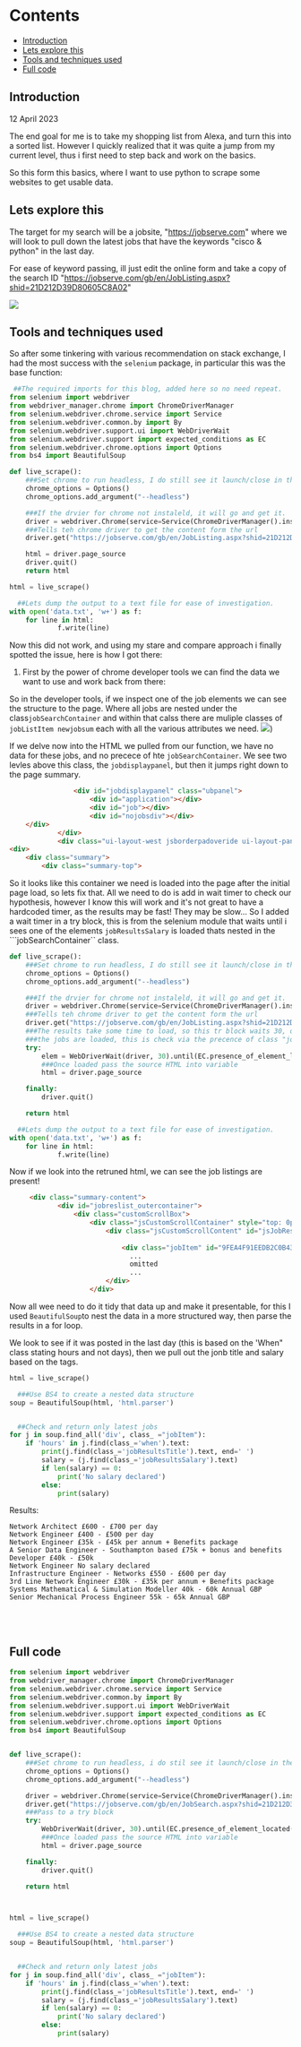 # Contents
  - [Introduction](#introduction-)
  - [Lets explore this](#lets-explore-this-)
  - [Tools and techniques used](#tools-and-techniques-used-)
  - [Full code](#full-code-)

## Introduction <a name="introduction"></a>
12 April 2023

The end goal for me is to take my shopping list from Alexa, and turn this into a sorted list. However I quickly realized that it was quite a jump from my current level, thus i first need to step back and work on the basics.

So this form this basics, where I want to use python to scrape some websites to get usable data.


## Lets explore this <a name="lets-explore-this"></a>

The target for my search will be a jobsite, "https://jobserve.com" where we will look to pull down the latest jobs that have the keywords "cisco & python" in the last day.

For ease of keyword passing, ill just edit the online form and take a copy of the search ID "https://jobserve.com/gb/en/JobListing.aspx?shid=21D212D39D80605C8A02" 

![](IMAGES/IMAGES/IMAGES/2023-04-12-17-10-15.png)




## Tools and techniques used <a name="tools-and-techniques-used"></a>

So after some tinkering with various recommendation on stack exchange, I had the most success with the ```selenium``` package, in particular this was the base function:




```python
 ##The required imports for this blog, added here so no need repeat.
from selenium import webdriver
from webdriver_manager.chrome import ChromeDriverManager
from selenium.webdriver.chrome.service import Service
from selenium.webdriver.common.by import By
from selenium.webdriver.support.ui import WebDriverWait
from selenium.webdriver.support import expected_conditions as EC
from selenium.webdriver.chrome.options import Options
from bs4 import BeautifulSoup
```

```python
def live_scrape():
    ###Set chrome to run headless, I do still see it launch/close in the mac taskbar.
    chrome_options = Options()
    chrome_options.add_argument("--headless")

    ###If the drvier for chrome not instaleld, it will go and get it.
    driver = webdriver.Chrome(service=Service(ChromeDriverManager().install()), options=chrome_options)
    ###Tells teh chrome driver to get the content form the url
    driver.get("https://jobserve.com/gb/en/JobListing.aspx?shid=21D212D39D80605C8A02")

    html = driver.page_source
    driver.quit()
    return html

html = live_scrape()

  ##Lets dump the output to a text file for ease of investigation.
with open('data.txt', 'w+') as f:
    for line in html:
            f.write(line)
```

Now this did not work, and using my stare and compare approach i finally spotted the issue, here is how I got there:

1. First by the power of chrome developer tools we can find the data we want to use and work back from there:

So in the developer tools, if we inspect one of the job elements we can see the structure to the page. Where all jobs are nested under the class```jobSearchContainer``` and within that calss there are muliple classes of ```jobListItem newjobsum``` each with all the various attributes we need.
![](IMAGES/IMAGES/IMAGES/2023-04-12-17-39-43.png.png))



If we delve now into the HTML we pulled from our function, we have no data for these jobs, and no precece of hte ```jobSearchContainer```. We see two levles above this class, the ```jobdisplaypanel```, but then it jumps right down to the page summary.

```html
	  			<div id="jobdisplaypanel" class="ubpanel">
					<div id="application"></div>
					<div id="job"></div>
					<div id="nojobsdiv"></div>
	</div>
			</div>
			<div class="ui-layout-west jsborderpadoveride ui-layout-pane ui-layout-pane-west" style="display: block; position: absolute; margin: 0px; inset: 0px auto 0px 0px; height: 388px; z-index: 0; width: 210px; visibility: visible;" id="westpanel">
<div>
    <div class="summary">
        <div class="summary-top">

```

So it looks like this container we need is loaded into the page after the initial page load, so lets fix that. All we need to do is add in wait timer to check our hypothesis, however I know this will work and it's not great to have a hardcoded timer, as the results may be fast! They may be slow... So I added a wait timer in a try block, this is from the selenium module that waits until i sees one of the elements ```jobResultsSalary``` is loaded thats nested in the ```jobSearchContainer`` class.

```python
def live_scrape():
    ###Set chrome to run headless, I do still see it launch/close in the mac taskbar.
    chrome_options = Options()
    chrome_options.add_argument("--headless")

    ###If the drvier for chrome not instaleld, it will go and get it.
    driver = webdriver.Chrome(service=Service(ChromeDriverManager().install()), options=chrome_options)
    ###Tells teh chrome driver to get the content form the url
    driver.get("https://jobserve.com/gb/en/JobListing.aspx?shid=21D212D39D80605C8A02")
    ###The results take some time to load, so this tr block waits 30, or untill
    ###the jobs are loaded, this is check via the precence of class "jobResultsSalary"
    try:
        elem = WebDriverWait(driver, 30).until(EC.presence_of_element_located((By.CLASS_NAME, "jobResultsSalary")))
        ###Once loaded pass the source HTML into variable
        html = driver.page_source

    finally:
        driver.quit()

    return html

  ##Lets dump the output to a text file for ease of investigation.
with open('data.txt', 'w+') as f:
    for line in html:
            f.write(line)
```

Now if we look into the retruned html, we can see the job listings are present!

```html
     <div class="summary-content">
            <div id="jobreslist_outercontainer">
                <div class="customScrollBox">
                    <div class="jsCustomScrollContainer" style="top: 0px;">
                        <div class="jsCustomScrollContent" id="jsJobResContent">
                            
                            <div class="jobItem" id="9FEA4F91EEDB2C0B43"><div class="jobsum newjobsum jobSelected"><img src="https://az274887.vo.msecnd.net/images/blank.gif" class="right" height="16" width="10"><h3 class="jobResultsTitle">Python Developer</h3><p class="jobResultsSalary">£65k - £75k per annum</p><p class="jobResultsLoc">Southampton, Hampshire</p><p class="jobResultsType">Permanent</p><p class="when">1 day ago</p></div></div><div class="jobItem" id="D03B3C6C3D9A9ED2CC"><div class="jobsum newjobsum"><img src="https://az274887.vo.msecnd.net/images/blank.gif" class="right" height="16" width="10"><h3 class="jobResultsTitle">Network Engineer - CCNP</h3><p class="jobResultsSalary">
                              ...
                              omitted
                              ...
                        </div>
                    </div>
```

Now all wee need to do it tidy that data up and make it presentable, for this I used ```BeautifulSoup```to nest the data in a more structured way, then parse the results in a for loop.

We look to see if it was posted in the last day (this is based on the 'When" class stating hours and not days), then we pull out the jonb title and salary based on the tags.

```Python
html = live_scrape()

  ###Use BS4 to create a nested data structure
soup = BeautifulSoup(html, 'html.parser')


  ##Check and return only latest jobs 
for j in soup.find_all('div', class_ ="jobItem"):
    if 'hours' in j.find(class_='when').text:
        print(j.find(class_='jobResultsTitle').text, end=' ')
        salary = (j.find(class_='jobResultsSalary').text)
        if len(salary) == 0:
            print('No salary declared')
        else:
            print(salary)
```

Results:

```text
Network Architect £600 - £700 per day
Network Engineer £400 - £500 per day
Network Engineer £35k - £45k per annum + Benefits package
A Senior Data Engineer - Southampton based £75k + bonus and benefits
Developer £40k - £50k
Network Engineer No salary declared
Infrastructure Engineer - Networks £550 - £600 per day
3rd Line Network Engineer £30k - £35k per annum + Benefits package
Systems Mathematical & Simulation Modeller 40k - 60k Annual GBP
Senior Mechanical Process Engineer 55k - 65k Annual GBP
```

<br>
<br>

## Full code <a name="full-code"></a>

```python
from selenium import webdriver
from webdriver_manager.chrome import ChromeDriverManager
from selenium.webdriver.chrome.service import Service
from selenium.webdriver.common.by import By
from selenium.webdriver.support.ui import WebDriverWait
from selenium.webdriver.support import expected_conditions as EC
from selenium.webdriver.chrome.options import Options
from bs4 import BeautifulSoup


def live_scrape():
    ###Set chrome to run headless, i do stil see it launch/close in the mac taskbar.
    chrome_options = Options()
    chrome_options.add_argument("--headless")

    driver = webdriver.Chrome(service=Service(ChromeDriverManager().install()), options=chrome_options)
    driver.get("https://jobserve.com/gb/en/JobSearch.aspx?shid=21D212D39D80605C8A02")
    ###Pass to a try block
    try:
        WebDriverWait(driver, 30).until(EC.presence_of_element_located((By.CLASS_NAME, "jobResultsSalary")))
        ###Once loaded pass the source HTML into variable
        html = driver.page_source

    finally:
        driver.quit()

    return html



html = live_scrape()

  ###Use BS4 to create a nested data structure
soup = BeautifulSoup(html, 'html.parser')


  ##Check and return only latest jobs
for j in soup.find_all('div', class_ ="jobItem"):
    if 'hours' in j.find(class_='when').text:
        print(j.find(class_='jobResultsTitle').text, end=' ')
        salary = (j.find(class_='jobResultsSalary').text)
        if len(salary) == 0:
            print('No salary declared')
        else:
            print(salary)


```
